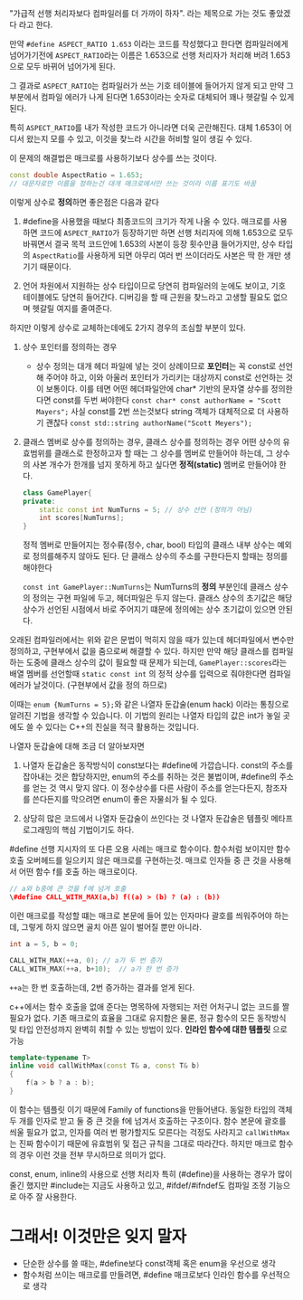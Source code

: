 "가급적 선행 처리자보다 컴파일러를 더 가까이 하자". 라는 제목으로 가는 것도 좋았겠다 라고 한다.

만약 `#define ASPECT_RATIO 1.653` 이라는 코드를 작성했다고 한다면
컴파일러에게 넘어가기전에 `ASPECT_RATIO`라는 이름은 1.653으로 선행 처리자가 처리해 버려 1.653으로 모두 바뀌어 넘어가게 된다.

그 결과로 `ASPECT_RATIO`는 컴파일러가 쓰는 기호 테이블에 들어가지 않게 되고 만약 그 부분에서 컴파일 에러가 나게 된다면 1.653이라는 숫자로 대체되어 꽤나 헷갈릴 수 있게 된다.

특히 `ASPECT_RATIO`를 내가 작성한 코드가 아니라면 더욱 곤란해진다. 대체 1.653이 어디서 왔는지 모를 수 있고, 이것을 찾느라 시간을 허비할 일이 생길 수 있다.

이 문제의 해결법은 매크로를 사용하기보다 상수를 쓰는 것이다.
```c++
const double AspectRatio = 1.653; 
// 대문자로만 이름을 정하는건 대개 매크로에서만 쓰는 것이라 이름 표기도 바꿈
```

이렇게 상수로 **정의**하면 좋은점은 다음과 같다
1. \#define을 사용했을 때보다 최종코드의 크기가 작게 나올 수 있다.
   매크로를 사용하면 코드에 `ASPECT_RATIO`가 등장하기만 하면 선행 처리자에 의해 1.653으로 모두 바꿔면서 결국 목적 코드안에 1.653의 사본이 등장 횟수만큼 들어가지만, 상수 타입의 
   `AspectRatio`를 사용하게 되면 아무리 여러 번 쓰이더라도 사본은 딱 한 개만 생기기 때문이다.

2. 언어 차원에서 지원하는 상수 타입이므로 당연히 컴파일러의 눈에도 보이고, 기호 테이블에도 당연히 들어간다. 디버깅을 할 때 근원을 찾느라고 고생할 필요도 없으며 헷갈릴 여지를 줄여준다.

하지만 이렇게 상수로 교체하는데에도 2가지 경우의 조심할 부분이 있다.
1. 상수 포인터를 정의하는 경우
	- 상수 정의는 대개 헤더 파일에 넣는 것이 상례이므로 **포인터**는 꼭 const로 선언해 주어야 하고, 이와 아울러 포인터가 가리키는 대상까지 const로 선언하는 것이 보통이다.
	  이를 테면 어떤 헤더파일안에 char\* 기반의 문자열 상수를 정의한다면 const를 두번 써야한다
	  `const char* const authorName = "Scott Mayers";`
	  사실 const를 2번 쓰는것보다 string 객체가 대체적으로 더 사용하기 괜찮다
	  `const std::string authorName("Scott Meyers");`
2. 클래스 멤버로 상수를 정의하는 경우, 클래스 상수를 정의하는 경우
   어떤 상수의 유효범위를 클래스로 한정하고자 할 때는 그 상수를 멤버로 만들어야 하는데, 그 상수의 사본 개수가 한개를 넘지 못하게 하고 싶다면 **정적(static)** 멤버로 만들어야 한다.
	   
	```c++
	class GamePlayer{
	private:
		static const int NumTurns = 5; // 상수 선언 (정의가 아님)
		int scores[NumTurns];
	}
	```
	정적 멤버로 만들어지는 정수류(정수, char, bool) 타입의 클래스 내부 상수는 예외로 정의를해주지 않아도 된다. 단 클래스 상수의 주소를 구한다든지 할때는 정의를 해야한다
	
	`const int GamePlayer::NumTurns`는 NumTurns의 **정의** 부분인데
	클래스 상수의 정의는 구현 파일에 두고, 헤더파일은 두지 않는다.
	클래스 상수의 초기값은 해당 상수가 선언된 시점에서 바로 주어지기 떄문에 정의에는 상수 초기값이 있으면 안된다. 

오래된 컴파일러에서는 위와 같은 문법이 먹히지 않을 때가 있는데
헤더파일에서 변수만 정의하고, 구현부에서 값을 줌으로써 해결할 수 있다. 하지만 
만약 해당 클래스를 컴파일 하는 도중에 클래스 상수의 값이 필요할 때 문제가 되는데,
`GamePlayer::scores`라는 배열 멤버를 선언할때 `static const int` 의 정적 상수를 입력으로 줘야한다면 컴파일 에러가 날것이다. (구현부에서 값을 정의 하므로)

이때는 `enum {NumTurns = 5};`와 같은 나열자 둔갑술(enum hack) 이라는 통칭으로 알려진 기법을 생각할 수 있습니다. 이 기법의 원리는 나열자 타입의 값은 int가 놓일 곳에도 쓸 수 있다는 C++의 진실을 적극 활용하는 것입니다.

나열자 둔갑술에 대해 조금 더 알아보자면
1. 나열자 둔갑술은 동작방식이 const보다는 \#define에 가깝습니다. 
   const의 주소를 잡아내는 것은 합당하지만, enum의 주소를 취하는 것은 불법이며, \#define의 주소를 얻는 것 역시 맞지 않다. 이 정수상수를 다른 사람이 주소를 얻는다든지, 참조자를 쓴다든지를 막으려면 enum이 좋은 자물쇠가 될 수 있다.

2. 상당히 많은 코드에서 나열자 둔갑술이 쓰인다는 것
   나열자 둔갑술은 템플릿 메타프로그래밍의 핵심 기법이기도 하다.

\#define 선행 지시자의 또 다른 오용 사례는 매크로 함수이다.
함수처럼 보이지만 함수 호출 오버헤드를 일으키지 않은 매크로를 구현하는것.
매크로 인자들 중 큰 것을 사용해서 어떤 함수 f를 호출 하는 매크로이다.

```c++
// a와 b중에 큰 것을 f에 넘겨 호출
\#define CALL_WITH_MAX(a,b) f((a) > (b) ? (a) : (b))
```

이런 매크로를 작성할 떄는 매크로 본문에 들어 있는 인자마다 괄호를 씌워주어야 하는데, 그렇게 하지 않으면 골치 아픈 일이 벌어질 뿐만 아니라. 

```c++
int a = 5, b = 0;

CALL_WITH_MAX(++a, 0); // a가 두 번 증가
CALL_WITH_MAX(++a, b+10);  // a가 한 번 증가
```

`++a`는 한 번 호출하는데, 2번 증가하는 결과를 얻게 된다.

c++에서는 함수 호출을 없애 준다는 명목하에 자행되는 저런 어처구니 없는 코드를 짤 필요가 없다. 기존 매크로의 효율을 그대로 유지함은 물론, 정규 함수의 모든 동작방식 및 타입 안전성까지 완벽히 취할 수 있는 방법이 있다. 
**인라인 함수에 대한 템플릿** 으로 가능
```c++
template<typename T>
inline void callWithMax(const T& a, const T& b)
{
	f(a > b ? a : b);
}
```

이 함수는 템플릿 이기 때문에 Family of functions을 만들어낸다. 동일한 타입의 객체 두 개를 인자로 받고 둘 중 큰 것을 f에 넘겨서 호출하는 구조이다.
함수 본문에 괄호를 씌울 필요가 없고, 인자를 여러 번 평가할지도 모른다는 걱정도 사라지고 
`callWithMax`는 진짜 함수이기 때문에 유효범위 및 접근 규칙을 그대로 따라간다.
하지만 매크로 함수의 경우 이런 것을 전부 무시하므로 의미가 없다.

const, enum, inline의 사용으로 선행 처리자 특히 (\#define)을 사용하는 경우가 많이 줄긴 했지만 \#include는 지금도 사용하고 있고, \#ifdef/#ifndef도 컴파일 조정 기능으로 아주 잘 사용한다.

# 그래서! 이것만은 잊지 말자

- 단순한 상수를 쓸 때는, \#define보다 const객체 혹은 enum을 우선으로 생각
- 함수처럼 쓰이는 매크로를 만들려면, \#define 매크로보다 인라인 함수를 우선적으로 생각
